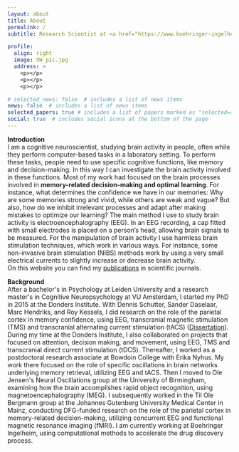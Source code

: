 ```yaml
---
layout: about
title: About
permalink: /
subtitle: Research Scientist at <a href="https://www.boehringer-ingelheim.com/">Boehringer Ingelheim</a>

profile:
  align: right
  image: SW_pic.jpg
  address: >
    <p></p>
    <p></p>
    <p></p>

# selected_news: false  # includes a list of news items
news: false  # includes a list of news items
selected_papers: true # includes a list of papers marked as "selected={true}"
social: true  # includes social icons at the bottom of the page
---
```


<strong>Introduction</strong><br>
I am a cognitive neuroscientist, studying brain activity in people, often while they perform computer-based tasks in a laboratory setting. To perform these tasks, people need to use specific cognitive functions, like memory and decision-making. In this way I can investigate the brain activity involved in these functions. Most of my work had focused on the brain processes involved in <b>memory-related decision-making and optimal learning</b>. For instance, what determines the confidence we have in our memories: Why are some memories strong and vivid, while others are weak and vague? But also, how do we inhibit irrelevant processes and adapt after making mistakes to optimize our learning? The main method I use to study brain activity is electroencephalography (EEG). In an EEG recording, a cap fitted with small electrodes is placed on a person’s head, allowing brain signals to be measured. For the manipulation of brain activity I use harmless brain stimulation techniques, which work in various ways. For instance, some non-invasive brain stimulation (NIBS) methods work by using a very small electrical currents to slightly increase or decrease brain activity.<br>
On this website you can find my <a href="https://syanahwynn.github.io/publications/">publications</a> in scientific journals.

<strong>Background</strong><br>
After a bachelor's in Psychology at Leiden University and a research master's in Cognitive Neuropsychology at VU Amsterdam, I started my PhD in 2015 at the Donders Institute. With Dennis Schutter, Sander Daselaar, Marc Hendriks, and Roy Kessels, I did research on the role of the parietal cortex in memory confidence, using EEG, transcranial magnetic stimulation (TMS) and transcranial alternating current stimulation (tACS) (<a href="https://repository.ubn.ru.nl/bitstream/handle/2066/216190/216190.pdf">Dissertation</a>). During my time at the Donders Institute, I also collaborated on projects that focused on attention, decision making, and movement, using EEG, TMS and transcranial direct current stimulation (tDCS). Thereafter, I worked as a postdoctoral research associate at Bowdoin College with Erika Nyhus. My work there focused on the role of specific oscillations in brain networks underlying memory retrieval, utilizing EEG and tACS. Then I moved to Ole Jensen's Neural Oscillations group at the University of Birmingham, examining how the brain accomplishes rapid object recognition, using magnetoencephalography (MEG). I subsequently worked in the Til Ole Bergmann group at the Johannes Gutenberg University Medical Center in Mainz, conducting DFG-funded research on the role of the parietal cortex in memory-related decision-making, utilizing concurrent EEG and functional magnetic resonance imaging (fMRI). I am currently working at Boehringer Ingelheim, using computational methods to accelerate the drug discovery process.


